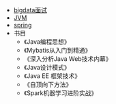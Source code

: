 
* [bigdata面试](https://github.com/sotowang/bigdata/blob/master/%E9%9D%A2%E8%AF%95/bigdata%E9%9D%A2%E8%AF%95.md)
* [JVM](https://github.com/sotowang/bigdata/tree/master/JVM)
* [spring](https://github.com/sotowang/bigdata/blob/master/spring/spring.md)
* 书目
  * 《Java编程思想》
  * 《Mybatis从入门到精通》
  * 《深入分析Java Web技术内幕》
  * 《Java设计模式》
  * 《Java EE 框架技术》
  * 《自顶向下方法》
  * 《Spark机器学习进阶实战》
